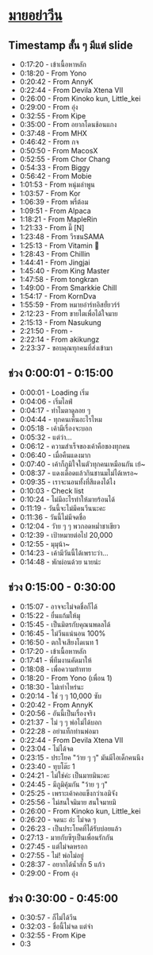 # [มายอย่าวีน](https://www.youtube.com/watch?v=Ika6ZdCedXg)

## Timestamp สั้น ๆ มีแต่ slide

- 0:17:20 - เข้าเนื้อหาหลัก
- 0:18:20 - From Yono
- 0:20:42 - From AnnyK
- 0:22:44 - From Devila Xtena VII
- 0:26:00 - From Kinoko kun, Little_kei
- 0:29:00 - From อุ๋ง
- 0:32:55 - From Kipe
- 0:35:00 - From อยากโดนช้อนแกง
- 0:37:48 - From MHX
- 0:46:42 - From กจ
- 0:50:50 - From MacosX
- 0:52:55 - From Chor Chang
- 0:54:33 - From Biggy
- 0:56:42 - From Mobie
- 1:01:53 - From หนุ่มลำพูน
- 1:03:57 - From Kor
- 1:06:39 - From พรี่ต้อม
- 1:09:51 - From Alpaca
- 1:18:21 - From MapleRin
- 1:21:33 - From มี๊ [N]
- 1:23:48 - From วีรชนSAMA
- 1:25:13 - From Vitamin 💊
- 1:28:43 - From Chillin
- 1:44:41 - From Jingjai
- 1:45:40 - From King Master
- 1:47:58 - From tongkran
- 1:49:00 - From Smarkkie Chill
- 1:54:17 - From KornDva
- 1:55:59 - From หมายอ๋าร์ทอิสยั๋ยวร์ร์
- 2:12:23 - From ขายไตเพื่อได้ใจมาย
- 2:15:13 - From Nasukung
- 2:21:50 - From -
- 2:22:14 - From akikungz
- 2:23:37 - ขอบคุณทุกคนที่ส่งเข้ามา

## ช่วง 0:00:01 - 0:15:00

- 0:00:01 - Loading เริ่ม
- 0:04:06 - เริ่มไลฟ์
- 0:04:17 - ทำไมตาดูลอย ๆ
- 0:04:44 - ทุกคนเห็นอะไรไหม
- 0:05:18 - เค้ามีเรื่องจะบอก
- 0:05:32 - แต่ว่า...
- 0:06:12 - ความสำเร็จของเค้าคือของทุกคน
- 0:06:40 - เมื่อคืนแดงมาก
- 0:07:40 - เค้าก็ภูมิใจในตัวทุกคนเหมือนกัน เย้~
- 0:08:37 - แดงเดือดแล้วกินชานมไม่ได้เหรอ~
- 0:09:35 - เราจะนอนทั้งที่สีแดงได้ไง
- 0:10:03 - Check list
- 0:10:24 - ไม่มีอะไรทำให้มายร้อนได้
- 0:11:19 - วันนี้จะไม่มีคนวีนนะคะ
- 0:11:36 - วันนี้ไม่มีจดชื่อ
- 0:12:04 - วัาย ๆ ๆ พวกอดหม่ำชาเขียว
- 0:12:39 - เป้าหมายต่อไป 20,000
- 0:12:55 - มุมุน้า~
- 0:14:23 - เค้ามีวันนี้ได้เพราะว่า...
- 0:14:48 - พักผ่อนด้วย นายน่ะ

## ช่วง 0:15:00 - 0:30:00

- 0:15:07 - อาจจะไม่จดชื่อก็ได้
- 0:15:22 - ยื่นแก้มให้มุ
- 0:15:45 - เป็นมิตรกับคุณนพดลได้
- 0:16:45 - ไม่วีนแน่นอน 100%
- 0:16:50 - ตกใจเสียงโดเนท 1
- 0:17:20 - เข้าเนื้อหาหลัก
- 0:17:41 - พี่ทีมงานคัดมาให้
- 0:18:08 - เพื่อความท้าทาย
- 0:18:20 - From Yono (เพื่อน 1)
- 0:18:30 - ไม่เท่าไหร่นะ
- 0:20:14 - ใช่ ๆ ๆ 10,000 ซับ
- 0:20:42 - From AnnyK
- 0:20:56 - อันนี้เป็นเรื่องจริง
- 0:21:37 - ไม่ ๆ ๆ พ่อไม่ได้บอก
- 0:22:28 - อย่าแท็กท่านพ่อมา
- 0:22:44 - From Devila Xtena VII
- 0:23:04 - ไม่ได้จด
- 0:23:15 - ประโยค "ว้าย ๆ ๆ" มันมีไอเด็กคนนึง
- 0:23:40 - ทุบโต๊ะ 1
- 0:24:21 - ไม่ใช่ค่ะ เป็นมายมินะคะ
- 0:24:45 - มีภูมิคุ้มกัน "ว้าย ๆ ๆ"
- 0:25:25 - เพราะเค้าคอแข็งกว่าเอมิจัง
- 0:25:56 - ไม่สนใจมิมาย สนใจมายมิ
- 0:26:00 - From Kinoko kun, Little_kei
- 0:26:20 - จดนะ อ่ะ ไม่จด ๆ
- 0:26:23 - เป็นประโยคที่ได้รับบ่อยแล้ว
- 0:27:13 - มายกับซึรุเป็นเพื่อนรักกัน
- 0:27:45 - แต่ไม่จดหรอก
- 0:27:55 - ไม่! พ่อไม่อยู่
- 0:28:37 - อยากได้น้ำสัก 5 แก้ว
- 0:29:00 - From อุ๋ง

## ช่วง 0:30:00 - 0:45:00

- 0:30:57 - ก็ไม่ได้วีน
- 0:32:03 - ชื่อนี้ไม่จด แต่จำ
- 0:32:55 - From Kipe
- 0:3
